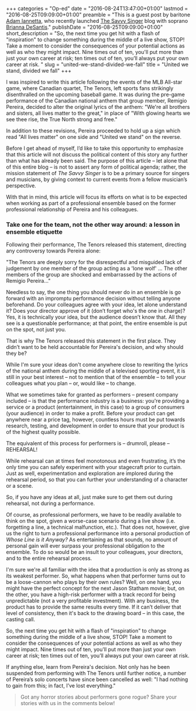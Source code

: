 +++
categories = "Op-ed"
date = "2016-08-24T13:47:00+01:00"
lastmod = "2016-08-25T09:09:00+01:00"
preamble = "This is a guest post by baritone [Adam Iannetta](/scene/people/adam-iannetta/), who recently launched [The Savvy Singer](http://thesavvysinger.com/) blog with soprano [Brianna DeSantis](/scene/people/brianna-desantis/)."
publishDate = "2016-08-25T09:09:00+01:00"
short_description = "So, the next time you get hit with a flash of \"inspiration\" to change something during the middle of a live show, STOP! Take a moment to consider the consequences of your potential actions as well as who they might impact. Nine times out of ten, you'll put more than just your own career at risk; ten times out of ten, you’ll always put your own career at risk. "
slug = "united-we-stand-divided-we-fall"
title = "United we stand, divided we fall"
+++

I was inspired to write this article following the events of the MLB All-star game, where Canadian quartet, The Tenors, left sports fans strikingly disenthralled on the upcoming baseball game. It was during the pre-game performance of the Canadian national anthem that group member, Remigio Pereira, decided to alter the original lyrics of the anthem: "We're all brothers and sisters, all lives matter to the great," in place of "With glowing hearts we see thee rise, the True North strong and free." 

In addition to these revisions, Pereira proceeded to hold up a sign which read "All lives matter" on one side and "United we stand" on the reverse.

Before I get ahead of myself, I’d like to take this opportunity to emphasize that this article will not discuss the political content of this story any further than what has already been said. The purpose of this article – let alone that of this entire blog – is not to assert any form of political agenda; rather, the mission statement of *The Savvy Singer* is to be a primary source for singers and musicians, by giving context to current events from a fellow musician’s perspective. 

With that in mind, this article will focus its efforts on what is to be expected when working as part of a professional ensemble based on the former professional relationship of Pereira and his colleagues.

### Take one for the team, not the other way around: a lesson in ensemble etiquette

Following their performance, The Tenors released this statement, directing any controversy towards Pereira alone: 

"The Tenors are deeply sorry for the disrespectful and misguided lack of judgement by one member of the group acting as a 'lone wolf' … The other members of the group are shocked and embarrassed by the actions of Remigio Pereira…"

Needless to say, the one thing you should never do in an ensemble is go forward with an impromptu performance decision without telling anyone beforehand. Do your colleagues agree with your idea, let alone understand it? Does your director approve of it (don’t forget who's the one in charge)? Yes, it is technically your idea, but the audience doesn’t know that. All they see is a questionable performance; at that point, the entire ensemble is put on the spot, not just you.

That is why The Tenors released this statement in the first place. They didn’t want to be held accountable for Pereira's decision, and why should they be? 

While I'm sure your ideas don't come anywhere close to rewriting the lyrics of the national anthem during the middle of a televised sporting event, it is still in your best interest – not to mention that of the ensemble – to tell your
colleagues what you plan – or, would like – to change.

What we sometimes take for granted as performers – present company included – is that the performance industry is a business: you're providing a service or a product (entertainment, in this case) to a group of consumers (your audience) in order to make a profit. Before your product can get anywhere near a price tag, however, countless hours must be put towards research, testing, and development in order to ensure that your product is of the highest quality possible.

The equivalent of this process for performers is – drumroll, please – REHEARSAL! 

While rehearsal can at times feel monotonous and even frustrating, it’s the only time you can safely experiment with your stagecraft prior to curtain. Just as well, experimentation and exploration are implored during the rehearsal period, so that you can further your understanding of a character or a scene.

So, if you have any ideas at all, just make sure to get them out during rehearsal, not during a performance.

Of course, as professional performers, we have to be readily available to think on the spot, given a worse-case scenario during a live show (i.e. forgetting a line, a technical malfunction, etc.). That does not, however, give us the right to turn a professional performance into a personal production of *Whose Line is it Anyway?* As entertaining as that sounds, no amount of personal gain will ever surpass your professional obligation to the ensemble. To do so would be an insult to your colleagues, your directors, and to the entire rehearsal process.

I'm sure we're all familiar with the idea that a production is only as strong as its weakest performer. So, what happens when that performer turns out to be a loose-cannon who plays by their own rules? Well, on one hand, you might have the perfect concept for the next Jason Statham movie; but, on the other, you have a high-risk performer with a track record for being unpredictable (not a very profitable investment). With any business, the product has to provide the same results every time. If it can’t deliver that level of consistency, then it's back to the drawing board – in this case, the casting call.

So, the next time you get hit with a flash of "inspiration" to change something during the middle of a live show, STOP! Take a moment to consider the consequences of your potential actions as well as who they might impact. Nine times out of ten, you'll put more than just your own career at risk; ten times out of ten, you’ll always put your own career at risk. 

If anything else, learn from Pereira's decision. Not only has he been suspended from performing with The Tenors until further notice, a number of Pereira’s solo concerts have since been cancelled as well: "I had nothing to gain from this; in fact, I’ve lost everything."

>Got any horror stories about performers gone rogue? Share your stories with us in the comments below!
